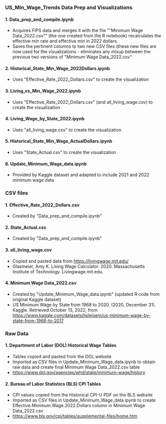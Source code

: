 ### US_Min_Wage_Trends Data Prep and Visualizations
#### 1. Data_prep_and_compile.ipynb
- Acquires FIPS data and merges it with the file ""Minimum Wage Data_2022.csv"" (the one created from the R notebook) recalculates the effective min rate and effective min in 2022 dollars.
- Saves the pertinent columns to two new CSV files (these new files are now used for the visualizations - eliminates any mixup between the previous two versions of "Minimum Wage Data_2022.csv"
	
#### 2. Historical_State_Min_Wage_2022Dollars.ipynb
- Uses "Effective_Rate_2022_Dollars.csv" to create the visualization
	
#### 3. Living_vs_Min_Wage_2022.ipynb
- Uses "Effective_Rate_2022_Dollars.csv" (and all_living_wage.csv) to create the visualization

#### 4. Living_Wage_by_State_2022.ipynb
- Uses "all_living_wage.csv" to create the visualization
	
#### 5. Historical_State_Min_Wage_ActualDollars.ipynb
- Uses "State_Actual.csv" to create the visualization

#### 6. Update_Minimum_Wage_data.ipynb
- Provided by Kaggle dataset and adapted to include 2021 and 2022 minimum wage data
	
### CSV files
#### 1. Effective_Rate_2022_Dollars.csv
- Created by "Data_prep_and_compile.ipynb"

#### 2. State_Actual.csv
- Created by "Data_prep_and_compile.ipynb"

#### 3. all_living_wage.csv
- Copied and pasted data from https://livingwage.mit.edu/
- Glasmeier, Amy K. Living Wage Calculator. 2020. Massachusetts Institute of Technology. Livingwage.mit.edu.

#### 4. Minimum Wage Data_2022.csv
- Created by "Update_Minimum_Wage_data.ipynb" (updated R code from original Kaggle dataset)
- US Minimum Wage by State from 1968 to 2020. (2020, December 31). Kaggle. Retrieved October 13, 2022, from https://www.kaggle.com/datasets/lislejoem/us-minimum-wage-by-state-from-1968-to-2017

### Raw Data
#### 1. Department of Labor (DOL) Historical Wage Tables
- Tables copied and pasted from the DOL website
- Imported as CSV files in Update_Minimum_Wage_data.ipynb to obtain raw data and create final Minimum Wage Data_2022.csv table
- https://www.dol.gov/agencies/whd/state/minimum-wage/history

#### 2. Bureau of Labor Statistics (BLS) CPI Tables
- CPI values copied from the Historical CPI-U PDF on the BLS website
- Imported as CSV files in Update_Minimum_Wage_data.ipynb to create Effective.Minimum.Wage.2022.Dollars column in Minimum Wage Data_2022.csv
- https://www.bls.gov/cpi/tables/supplemental-files/home.htm

